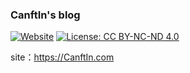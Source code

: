 ### CanftIn's blog

[![Website](https://img.shields.io/website-available-down-brightgreen-red/http/CanftIn.com.svg?label=CanftIn.com)](https://CanftIn.com)
[![License: CC BY-NC-ND 4.0](https://img.shields.io/badge/License-CC%20BY--NC--ND%204.0-lightgrey.svg)](http://creativecommons.org/licenses/by-nc-nd/4.0/)

site：https://CanftIn.com
